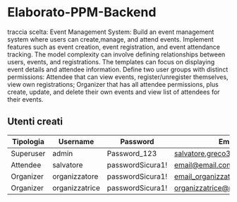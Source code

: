 # Elaborato-PPM-Backend

traccia scelta:
Event Management System: Build an event management system where users can create,manage, and attend events. Implement
features such as event creation, event registration, and event attendance tracking. The model complexity can involve
defining relationships between users, events, and registrations. The templates can focus on displaying event details and
attendee information. Define two user groups with distinct permissions: Attendee that can view events,
register/unregister themselves, view own registrations; Organizer that has all attendee permissions, plus create,
update, and delete their own events and view list of attendees for their events.

## Utenti creati

| Tipologia | Username       | Password         | Email                         |
|-----------|----------------|------------------|-------------------------------|
| Superuser | admin          | Password_123     | salvatore.greco3@edu.unifi.it |
| Attendee  | salvatore      | passwordSicura1! | email@email.com               |
| Organizer | organizzatore  | passwordSicura1! | email_organizzatore@email.com |
| Organizer | organizzatrice | passwordSicura1! | organizzatrice@mail.com       |
